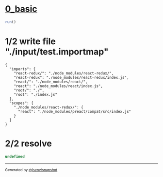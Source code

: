 # [0_basic](../../preact_override.test.mjs#L24)

```js
run()
```

# 1/2 write file "./input/test.importmap"

```importmap
{
  "imports": {
    "react-redux/": "./node_modules/react-redux/",
    "react-redux": "./node_modules/react-redux/index.js",
    "react/": "./node_modules/react/",
    "react": "./node_modules/react/index.js",
    "root/": "./",
    "root": "./index.js"
  },
  "scopes": {
    "./node_modules/react-redux/": {
      "react": "./node_modules/preact/compat/src/index.js"
    }
  }
}
```

# 2/2 resolve

```js
undefined
```

---

<sub>
  Generated by <a href="https://github.com/jsenv/core/tree/main/packages/tooling/snapshot">@jsenv/snapshot</a>
</sub>
